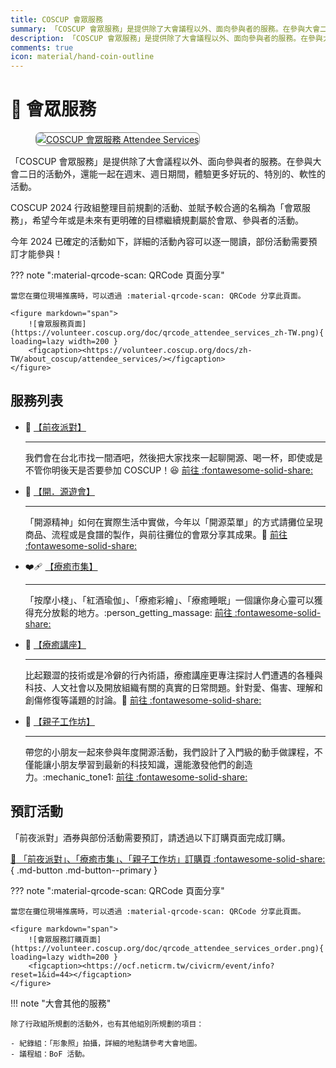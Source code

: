 ```yaml
---
title: COSCUP 會眾服務
summary: 「COSCUP 會眾服務」是提供除了大會議程以外、面向參與者的服務。在參與大會二日的活動外，還能一起在週末、週日期間，體驗更多好玩的、特別的、軟性的活動。
description: 「COSCUP 會眾服務」是提供除了大會議程以外、面向參與者的服務。在參與大會二日的活動外，還能一起在週末、週日期間，體驗更多好玩的、特別的、軟性的活動。
comments: true
icon: material/hand-coin-outline
---
```


# :raised_hands: 會眾服務

<figure markdown="span">
    <a href="https://volunteer.coscup.org/img/2024/attendee_services.jpg">
        <img src="https://volunteer.coscup.org/img/2024/attendee_services.jpg"
            alt="COSCUP 會眾服務 Attendee Services" title="COSCUP 會眾服務 Attendee Services"
            style="border-radius: 8px;border:1px solid hsl(0, 0%, 50%);">
    </a>
</figure>

「COSCUP 會眾服務」是提供除了大會議程以外、面向參與者的服務。在參與大會二日的活動外，還能一起在週末、週日期間，體驗更多好玩的、特別的、軟性的活動。

COSCUP 2024 行政組整理目前規劃的活動、並賦予較合適的名稱為「會眾服務」，希望今年或是未來有更明確的目標繼續規劃屬於會眾、參與者的活動。

今年 2024 已確定的活動如下，詳細的活動內容可以逐一閱讀，部份活動需要預訂才能參與！

??? note ":material-qrcode-scan: QRCode 頁面分享"

    當您在攤位現場推廣時，可以透過 :material-qrcode-scan: QRCode 分享此頁面。

    <figure markdown="span">
        ![會眾服務頁面](https://volunteer.coscup.org/doc/qrcode_attendee_services_zh-TW.png){ loading=lazy width=200 }
        <figcaption><https://volunteer.coscup.org/docs/zh-TW/about_coscup/attendee_services/></figcaption>
    </figure>

## 服務列表

<div class="grid cards" markdown>

-   :beers: [【前夜派對】](../eve_gathering/overview.md)

    ---

    我們會在台北市找一間酒吧，然後把大家找來一起聊開源、喝一杯，即使或是不管你明後天是否要參加 COSCUP！:laughing: [前往 :fontawesome-solid-share:](../eve_gathering/overview.md)

-   :department_store: [【開．源遊會】](../fun_fair/overview.md)

    ---

    「開源精神」如何在實際生活中實做，今年以「開源菜單」的方式請攤位呈現商品、流程或是食譜的製作，與前往攤位的會眾分享其成果。:ferris_wheel: [前往 :fontawesome-solid-share:](../fun_fair/overview.md)

-   :mending_heart: [【療癒市集】](../health_market/overview.md)

    ---

    「按摩小棧」、「紅酒瑜伽」、「療癒彩繪」、「療癒睡眠」一個讓你身心靈可以獲得充分放鬆的地方。:person_getting_massage: [前往 :fontawesome-solid-share:](../health_market/overview.md)

-   :gift_heart: [【療癒講座】](../healing_lectures/overview.md)

    ---

    比起艱澀的技術或是冷僻的行內術語，療癒講座更專注探討人們遭遇的各種與科技、人文社會以及開放組織有關的真實的日常問題。針對愛、傷害、理解和創傷修復等議題的討論。:heart_hands: [前往 :fontawesome-solid-share:](../healing_lectures/overview.md)

-   :playground_slide: [【親子工作坊】](../junior_workshop/overview.md)

    ---

    帶您的小朋友一起來參與年度開源活動，我們設計了入門級的動手做課程，不僅能讓小朋友學習到最新的科技知識，還能激發他們的創造力。:mechanic_tone1: [前往 :fontawesome-solid-share:](../junior_workshop/overview.md)

</div>

## 預訂活動

「前夜派對」酒券與部份活動需要預訂，請透過以下訂購頁面完成訂購。

[:ticket: 「前夜派對」、「療癒市集」、「親子工作坊」訂購頁 :fontawesome-solid-share:](https://ocf.neticrm.tw/civicrm/event/info?reset=1&id=44){ .md-button .md-button--primary }

??? note ":material-qrcode-scan: QRCode 頁面分享"

    當您在攤位現場推廣時，可以透過 :material-qrcode-scan: QRCode 分享此頁面。

    <figure markdown="span">
        ![會眾服務訂購頁面](https://volunteer.coscup.org/doc/qrcode_attendee_services_order.png){ loading=lazy width=200 }
        <figcaption><https://ocf.neticrm.tw/civicrm/event/info?reset=1&id=44></figcaption>
    </figure>

!!! note "大會其他的服務"

    除了行政組所規劃的活動外，也有其他組別所規劃的項目：

    - 紀錄組：「形象照」拍攝，詳細的地點請參考大會地圖。
    - 議程組：BoF 活動。
